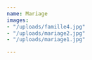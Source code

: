 ```yaml
---
name: Mariage
images:
- "/uploads/famille4.jpg"
- "/uploads/mariage2.jpg"
- "/uploads/mariage1.jpg"

---
```

